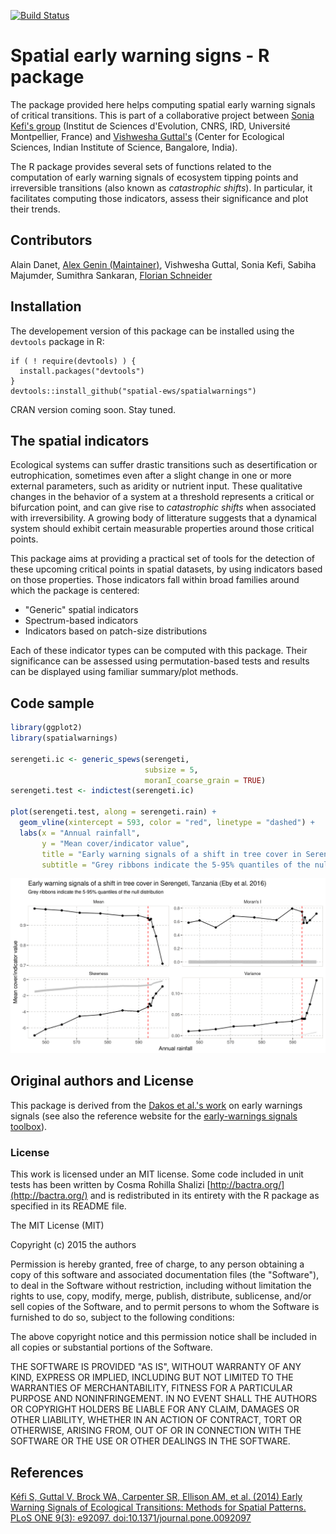 [![Build Status](https://travis-ci.org/spatial-ews/spatialwarnings.svg?branch=master)](https://travis-ci.org/spatial-ews/spatialwarnings)

Spatial early warning signs - R package
=======================================

The package provided here helps computing spatial early warning signals of
critical transitions. This is part of a collaborative project between [Sonia
Kefi's group](http://sonia.kefi.fr/) (Institut de Sciences d'Evolution, CNRS,
IRD, Université Montpellier, France) and [Vishwesha
Guttal's](https://teelabiisc.wordpress.com/) (Center for Ecological Sciences,
Indian Institute of Science, Bangalore, India).

The R package provides several sets of functions related to the computation of
early warning signals of ecosystem tipping points and irreversible 
transitions (also known as *catastrophic shifts*). In particular, it 
facilitates computing those indicators, assess their significance and plot 
their trends.

## Contributors

Alain Danet, [Alex Genin (Maintainer)](mailto:alexandre.genin@umontpellier.fr), 
Vishwesha Guttal, Sonia Kefi, Sabiha Majumder, Sumithra Sankaran, [Florian Schneider](mailto:florian.schneider@univ-montp2.fr)

## Installation

The developement version of this package can be installed using the 
`devtools` package in R:

```
if ( ! require(devtools) ) {
  install.packages("devtools")
}
devtools::install_github("spatial-ews/spatialwarnings")
```

CRAN version coming soon. Stay tuned. 

## The spatial indicators

Ecological systems can suffer drastic transitions such as desertification or 
eutrophication, sometimes even after a slight change in one or more external 
parameters, such as aridity or nutrient input. These qualitative changes in the 
behavior of a system at a threshold represents a critical or bifurcation point, 
and can give rise to *catastrophic shifts* when associated with irreversibility. 
A growing body of litterature suggests that a dynamical system should exhibit 
certain measurable properties around those critical points.

This package aims at providing a practical set of tools for the detection of 
these upcoming critical points in spatial datasets, by using indicators based on 
those properties. Those indicators fall within broad families around which the 
package is centered:

  * "Generic" spatial indicators
  * Spectrum-based indicators
  * Indicators based on patch-size distributions

Each of these indicator types can be computed with this package. Their 
significance can be assessed using permutation-based tests and results can 
be displayed using familiar summary/plot methods. 

## Code sample 

```r
library(ggplot2)
library(spatialwarnings)

serengeti.ic <- generic_spews(serengeti, 
                              subsize = 5, 
                              moranI_coarse_grain = TRUE)
serengeti.test <- indictest(serengeti.ic)

plot(serengeti.test, along = serengeti.rain) + 
  geom_vline(xintercept = 593, color = "red", linetype = "dashed") + 
  labs(x = "Annual rainfall", 
       y = "Mean cover/indicator value", 
       title = "Early warning signals of a shift in tree cover in Serengeti, Tanzania (Eby et al. 2016)", 
       subtitle = "Grey ribbons indicate the 5-95% quantiles of the null distribution") 

```
![Example result](./web/serengeti_example.png)

<!-- More extensive information is provided in the vignette file included in the
package. TODO: ADD PUBLICATION WHEN DONE -->

## Original authors and License

This package is derived from the [Dakos et al.'s work](https://github.com/earlywarningtoolbox/spatial_warnings) on early warnings signals (see also the
reference website for the [early-warnings signals toolbox](http://www.early-warning-signals.org/)).

### License

This work is licensed under an MIT license. Some code included in unit tests has
been written by Cosma Rohilla Shalizi [http://bactra.org/](http://bactra.org/)
and is redistributed in its entirety with the R package as specified in its
README file. 

The MIT License (MIT)

Copyright (c) 2015 the authors

Permission is hereby granted, free of charge, to any person obtaining a copy
of this software and associated documentation files (the "Software"), to deal
in the Software without restriction, including without limitation the rights
to use, copy, modify, merge, publish, distribute, sublicense, and/or sell
copies of the Software, and to permit persons to whom the Software is
furnished to do so, subject to the following conditions:

The above copyright notice and this permission notice shall be included in
all copies or substantial portions of the Software.

THE SOFTWARE IS PROVIDED "AS IS", WITHOUT WARRANTY OF ANY KIND, EXPRESS OR
IMPLIED, INCLUDING BUT NOT LIMITED TO THE WARRANTIES OF MERCHANTABILITY,
FITNESS FOR A PARTICULAR PURPOSE AND NONINFRINGEMENT. IN NO EVENT SHALL THE
AUTHORS OR COPYRIGHT HOLDERS BE LIABLE FOR ANY CLAIM, DAMAGES OR OTHER
LIABILITY, WHETHER IN AN ACTION OF CONTRACT, TORT OR OTHERWISE, ARISING FROM,
OUT OF OR IN CONNECTION WITH THE SOFTWARE OR THE USE OR OTHER DEALINGS IN
THE SOFTWARE.

## References

[Kéfi S, Guttal V, Brock WA, Carpenter SR, Ellison AM, et al. (2014) 
Early Warning Signals of Ecological Transitions: Methods for Spatial Patterns. 
PLoS ONE 9(3): e92097. doi:10.1371/journal.pone.0092097](http://journals.plos.org/plosone/article?id=10.1371/journal.pone.0092097)


